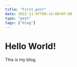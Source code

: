 ```yaml
---
title: "First_post"
date: 2022-11-07T00:14:08+07:00
type: "post"
tags: ["blog"]
---
```



# Hello World!

This is my blog.